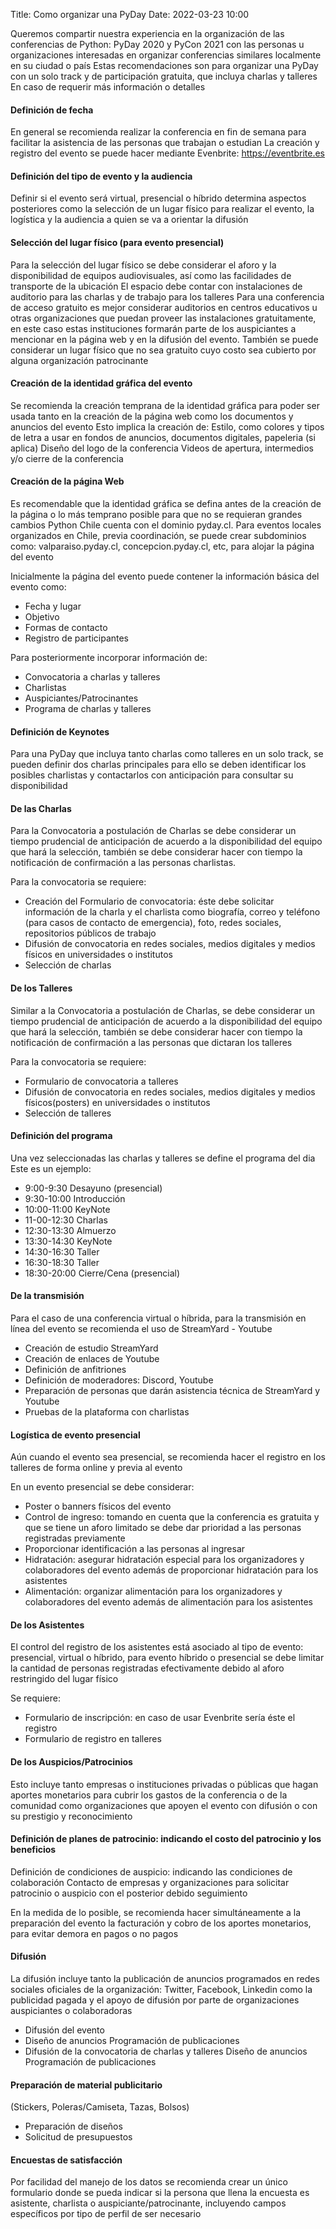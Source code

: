 Title: Como organizar una PyDay
Date: 2022-03-23 10:00



Queremos compartir nuestra experiencia en la organización de las conferencias de Python: PyDay 2020 y PyCon 2021 con las personas u  organizaciones interesadas en organizar conferencias similares localmente en su ciudad o país
Estas recomendaciones son para organizar una PyDay con un solo track y de participación gratuita, que incluya charlas y talleres
En caso de requerir más información o detalles 

#### Definición de fecha

En general se recomienda realizar la conferencia en fin de semana para facilitar la asistencia de las personas que trabajan o estudian 
La creación y registro del evento se puede hacer mediante Evenbrite: https://eventbrite.es

#### Definición del tipo de evento y  la audiencia

Definir si el evento será virtual, presencial o híbrido determina aspectos  posteriores como la selección de un lugar físico para realizar el evento, la logística y  la audiencia a quien se va a orientar la difusión 

#### Selección del lugar físico (para evento presencial)

Para la selección del lugar físico se debe considerar el aforo y la disponibilidad de equipos audiovisuales, así como las facilidades de transporte de la ubicación
El espacio debe contar con instalaciones de auditorio para las charlas y de trabajo para los talleres
Para una conferencia de acceso gratuito es mejor considerar auditorios en centros educativos u otras organizaciones que puedan proveer las instalaciones gratuitamente, en este caso estas instituciones formarán parte de los auspiciantes a mencionar en la página web y en la difusión del evento. 
También se puede considerar un lugar físico que no sea gratuito cuyo costo sea cubierto  por alguna organización patrocinante

#### Creación de la identidad gráfica del evento

Se recomienda la creación temprana de la identidad gráfica para poder ser usada tanto en la creación de la página web como los documentos y anuncios del evento
Esto implica la creación de: 
Estilo, como colores y  tipos de letra a usar en fondos de anuncios, documentos digitales, papeleria (si aplica)
Diseño del logo de la conferencia
Videos de apertura, intermedios  y/o cierre de la conferencia

#### Creación de la página Web

Es recomendable que  la identidad gráfica se defina antes de la creación de la página o lo más temprano posible para que no se requieran grandes cambios 
Python Chile cuenta con el dominio pyday.cl. Para eventos locales organizados en Chile, previa coordinación, se puede crear subdominios como: valparaiso.pyday.cl, concepcion.pyday.cl, etc, para alojar la página del evento

Inicialmente la página del evento puede contener la información básica del evento como:
   - Fecha y lugar
   - Objetivo
   - Formas de contacto
   - Registro de participantes

Para posteriormente incorporar información de:
   - Convocatoria a charlas y talleres
   - Charlistas
   - Auspiciantes/Patrocinantes
   - Programa de charlas y talleres

#### Definición de Keynotes

Para una PyDay que incluya tanto charlas como talleres en un solo track, se pueden definir dos charlas principales para ello se deben identificar los posibles charlistas y contactarlos con anticipación para consultar su disponibilidad

#### De las Charlas 

Para la Convocatoria a postulación de Charlas se debe considerar un tiempo prudencial de anticipación de acuerdo a la disponibilidad del equipo que hará la selección, también se debe considerar hacer con tiempo la notificación de confirmación a las personas charlistas. 

Para la convocatoria se requiere:

- Creación del Formulario de convocatoria: éste debe solicitar información de la charla y el charlista como biografía, correo y teléfono (para casos de contacto de emergencia), foto,  redes sociales, repositorios públicos de trabajo
- Difusión de convocatoria en redes sociales, medios digitales y medios físicos en universidades o institutos
- Selección de charlas 

#### De los Talleres

Similar a  la Convocatoria a postulación de Charlas,  se debe considerar un tiempo prudencial de anticipación de acuerdo a la disponibilidad del equipo que hará la selección, también se debe considerar hacer con tiempo la notificación de confirmación a las personas que dictaran los talleres

Para la convocatoria se requiere:

- Formulario de convocatoria a talleres
- Difusión de convocatoria en redes sociales, medios digitales y medios físicos(posters) en universidades o institutos
- Selección de talleres

#### Definición del programa

Una vez seleccionadas las charlas y talleres se define el programa del dia
Este es un ejemplo:

   - 9:00-9:30 Desayuno (presencial)
   - 9:30-10:00 Introducción 
   - 10:00-11:00 KeyNote
   - 11-00-12:30 Charlas
   - 12:30-13:30 Almuerzo
   - 13:30-14:30 KeyNote
   - 14:30-16:30 Taller
   - 16:30-18:30 Taller
   - 18:30-20:00 Cierre/Cena (presencial)

#### De la transmisión 
Para el caso de una conferencia virtual o híbrida, para la transmisión en línea del evento se recomienda el uso de StreamYard - Youtube

   - Creación de estudio StreamYard
   - Creación de enlaces de Youtube
   - Definición de anfitriones 
   - Definición de moderadores: Discord, Youtube
   - Preparación de personas que darán asistencia  técnica de StreamYard y Youtube 
   - Pruebas de la plataforma con charlistas

#### Logística de evento presencial

Aún cuando el evento sea presencial, se recomienda hacer el registro en los talleres de forma online y previa al evento 

En un evento presencial se debe considerar:

   - Poster o banners físicos del evento 
   - Control de ingreso: tomando en cuenta que la conferencia es gratuita y que se tiene un aforo limitado se debe dar prioridad a las personas registradas previamente
   - Proporcionar identificación a las personas al ingresar 
   - Hidratación: asegurar hidratación especial para los organizadores y colaboradores del evento además de proporcionar hidratación para los asistentes
   - Alimentación: organizar alimentación para los organizadores y colaboradores del evento además  de alimentación para los asistentes

#### De los Asistentes

El control del registro de los asistentes está asociado al tipo de evento: presencial, virtual o híbrido, para evento híbrido o presencial se debe limitar la cantidad de personas registradas efectivamente debido al aforo restringido del lugar físico

Se requiere: 
   - Formulario de inscripción: en caso de usar Evenbrite sería éste el registro 
   - Formulario de registro en talleres

#### De los Auspicios/Patrocinios

Esto incluye tanto empresas o instituciones privadas o públicas  que hagan aportes monetarios para cubrir los gastos de la conferencia o de la comunidad como organizaciones que apoyen el evento con difusión o con su prestigio y reconocimiento

#### Definición de planes de patrocinio: indicando el costo del patrocinio y los beneficios 

Definición de condiciones de auspicio: indicando las condiciones de colaboración
Contacto de empresas y organizaciones para solicitar patrocinio o auspicio con el posterior  debido seguimiento 

En la medida de lo posible, se recomienda hacer simultáneamente a la preparación del evento  la facturación y cobro de los aportes monetarios, para evitar demora en pagos o no pagos 

#### Difusión 

La difusión incluye tanto la publicación de anuncios programados  en redes sociales oficiales de la organización: Twitter, Facebook, Linkedin como la publicidad pagada y el apoyo de difusión por parte de organizaciones auspiciantes o colaboradoras 

   - Difusión del evento
   - Diseño de anuncios
        Programación de publicaciones 
   - Difusión de la convocatoria de charlas y talleres
        Diseño de anuncios
        Programación de publicaciones 

#### Preparación de material publicitario 

(Stickers, Poleras/Camiseta, Tazas, Bolsos)
   - Preparación de diseños
   - Solicitud de presupuestos

#### Encuestas de satisfacción

Por facilidad del manejo de los datos se recomienda crear un único formulario donde se pueda indicar si la persona que llena la encuesta es asistente, charlista o auspiciante/patrocinante, incluyendo campos específicos por tipo de perfil de ser necesario


